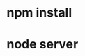 <!-- 
  @author: vaibhav padsala
  @Email: vaibhavpatel2017@gmail.com 
  -->
  

# npm install
# node server